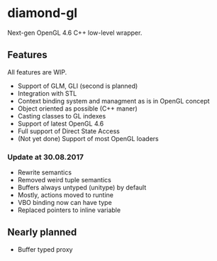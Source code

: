 # diamond-gl

Next-gen OpenGL 4.6 C++ low-level wrapper. 

## Features

All features are WIP. 
- Support of GLM, GLI (second is planned)
- Integration with STL
- Context binding system and managment as is in OpenGL concept
- Object oriented as possible (C++ maner)
- Casting classes to GL indexes
- Support of latest OpenGL 4.6
- Full support of Direct State Access
- (Not yet done) Support of most OpenGL loaders

### Update at 30.08.2017

- Rewrite semantics
- Removed weird tuple semantics
- Buffers always untyped (unitype) by default
- Mostly, actions moved to runtine
- VBO binding now can have type
- Replaced pointers to inline variable

## Nearly planned

- Buffer typed proxy
